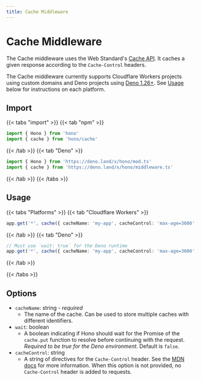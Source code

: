 ```yaml
---
title: Cache Middleware
---
```


# Cache Middleware

The Cache middleware uses the Web Standard's [Cache API](https://developer.mozilla.org/en-US/docs/Web/API/Cache). It caches a given response according to the `Cache-Control` headers.

The Cache middleware currently supports Cloudflare Workers projects using custom domains and Deno projects using [Deno 1.26+](https://github.com/denoland/deno/releases/tag/v1.26.0). See [Usage](#usage) below for instructions on each platform.

## Import

{{< tabs "import" >}}
{{< tab "npm" >}}

```ts
import { Hono } from 'hono'
import { cache } from 'hono/cache'
```

{{< /tab >}}
{{< tab "Deno" >}}

```ts
import { Hono } from 'https://deno.land/x/hono/mod.ts'
import { cache } from 'https://deno.land/x/hono/middleware.ts'
```

{{< /tab >}}
{{< /tabs >}}

## Usage

{{< tabs "Platforms" >}}
{{< tab "Cloudflare Workers" >}}

```ts
app.get('*', cache({ cacheName: 'my-app', cacheControl: 'max-age=3600' }))
```

{{< /tab >}}
{{< tab "Deno" >}}

```ts
// Must use `wait: true` for the Deno runtime
app.get('*', cache({ cacheName: 'my-app', cacheControl: 'max-age=3600', wait: true }))
```

{{< /tab >}}

{{< /tabs >}}

## Options

- `cacheName`: string - _required_
  - The name of the cache. Can be used to store multiple caches with different identifiers.
- `wait`: boolean
  - A boolean indicating if Hono should wait for the Promise of the `cache.put` function to resolve before continuing with the request. _Required to be true for the Deno environment_. Default is `false`.
- `cacheControl`: string
  - A string of directives for the `Cache-Control` header. See the [MDN docs](https://developer.mozilla.org/en-US/docs/Web/HTTP/Headers/Cache-Control) for more information. When this option is not provided, no `Cache-Control` header is added to requests.
